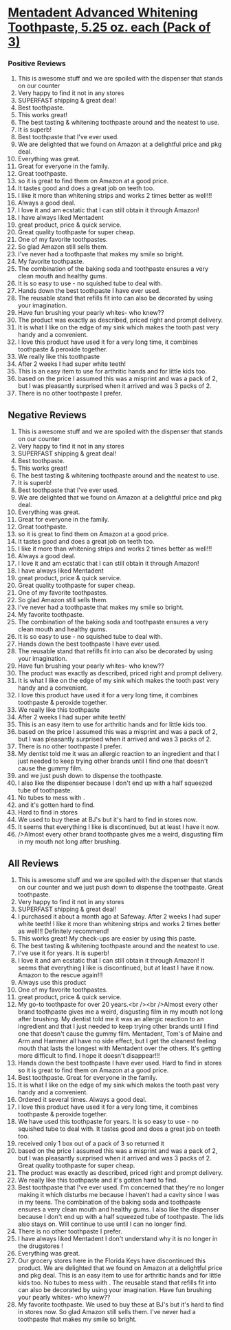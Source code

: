 # [Mentadent Advanced Whitening Toothpaste, 5.25 oz. each (Pack of 3)](https://products.checkmycream.com/products/Mentadent-Advanced-Whitening-Toothpaste-5.25-oz.-each-(Pack-of-3).html)

### Positive Reviews

<ol>
      <li>This is awesome stuff and we are spoiled with the dispenser that stands on our counter</li>
      <li>Very happy to find it not in any stores</li>
      <li>SUPERFAST shipping &amp; great deal!</li>
      <li>Best toothpaste.</li>
      <li>This works great!  </li>
      <li>The best tasting &amp; whitening toothpaste around and the neatest to use.</li>
      <li>It is superb!</li>
      <li>Best toothpaste that I&#x27;ve ever used.  </li>
      <li>We are delighted that we found on Amazon at a delightful price and pkg deal.</li>
      <li>Everything was great.</li>
      <li>Great for everyone in the family.</li>
      <li>Great toothpaste.</li>
      <li>so it is great to find them on Amazon at a good price.</li>
      <li>It tastes good and does a great job on teeth too.</li>
      <li>I like it more than whitening strips and works 2 times better as well!!!</li>
      <li>Always a good deal.</li>
      <li>I love it and am ecstatic that I can still obtain it through Amazon!  </li>
      <li>I have always liked Mentadent</li>
      <li>great product, price &amp; quick service.</li>
      <li>Great quality toothpaste for super cheap.</li>
      <li>One of my favorite toothpastes.</li>
      <li>So glad Amazon still sells them.</li>
      <li>I&#x27;ve never had a toothpaste that makes my smile so bright.</li>
      <li>My favorite toothpaste.</li>
      <li>The combination of the baking soda and toothpaste ensures a very clean mouth and healthy gums.  </li>
      <li>It is so easy to use - no squished tube to deal with.</li>
      <li>Hands down the best toothpaste I have ever used.</li>
      <li>The reusable stand that refills fit into can also be decorated by using your imagination.</li>
      <li>Have fun brushing your pearly whites- who knew??</li>
      <li>The product was exactly as described, priced right and prompt delivery.</li>
      <li>It is what I like on the edge of my sink which makes the tooth past very handy and a convenient.</li>
      <li>I love this product have used it for a very long time, it combines toothpaste  &amp; peroxide together.</li>
      <li>We really like this toothpaste</li>
      <li>After 2 weeks I had super white teeth!</li>
      <li>This is an easy item to use for arthritic hands and for little kids too.</li>
      <li>based on the price I assumed this was a misprint and was a pack of 2, but I was pleasantly surprised when it arrived and was 3 packs of 2.</li>
      <li>There is no other toothpaste I prefer.</li>
</ol>


<h2>Negative Reviews</h2>
<ol>
<li> This is awesome stuff and we are spoiled with the dispenser that stands on our counter</li>
<li> Very happy to find it not in any stores</li>
<li> SUPERFAST shipping &amp; great deal!</li>
<li> Best toothpaste.</li>
<li> This works great!  </li>
<li> The best tasting &amp; whitening toothpaste around and the neatest to use.</li>
<li> It is superb!</li>
<li> Best toothpaste that I&#x27;ve ever used.  </li>
<li> We are delighted that we found on Amazon at a delightful price and pkg deal.</li>
<li> Everything was great.</li>
<li> Great for everyone in the family.</li>
<li> Great toothpaste.</li>
<li> so it is great to find them on Amazon at a good price.</li>
<li> It tastes good and does a great job on teeth too.</li>
<li> I like it more than whitening strips and works 2 times better as well!!!</li>
<li> Always a good deal.</li>
<li> I love it and am ecstatic that I can still obtain it through Amazon!  </li>
<li> I have always liked Mentadent</li>
<li> great product, price &amp; quick service.</li>
<li> Great quality toothpaste for super cheap.</li>
<li> One of my favorite toothpastes.</li>
<li> So glad Amazon still sells them.</li>
<li> I&#x27;ve never had a toothpaste that makes my smile so bright.</li>
<li> My favorite toothpaste.</li>
<li> The combination of the baking soda and toothpaste ensures a very clean mouth and healthy gums.  </li>
<li> It is so easy to use - no squished tube to deal with.</li>
<li> Hands down the best toothpaste I have ever used.</li>
<li> The reusable stand that refills fit into can also be decorated by using your imagination.</li>
<li> Have fun brushing your pearly whites- who knew??</li>
<li> The product was exactly as described, priced right and prompt delivery.</li>
<li> It is what I like on the edge of my sink which makes the tooth past very handy and a convenient.</li>
<li> I love this product have used it for a very long time, it combines toothpaste  &amp; peroxide together.</li>
<li> We really like this toothpaste</li>
<li> After 2 weeks I had super white teeth!</li>
<li> This is an easy item to use for arthritic hands and for little kids too.</li>
<li> based on the price I assumed this was a misprint and was a pack of 2, but I was pleasantly surprised when it arrived and was 3 packs of 2.</li>
<li> There is no other toothpaste I prefer.</li>
<li> My dentist told me it was an allergic reaction to an ingredient and that I just needed to keep trying other brands until I find one that doesn&#x27;t cause the gummy film.  </li>
<li> and we just push down to dispense the toothpaste.  </li>
<li> I also like the dispenser because I don&#x27;t end up with a half squeezed tube of toothpaste.  </li>
<li> No tubes to mess with .</li>
<li> and it&#x27;s gotten hard to find.</li>
<li> Hard to find in stores</li>
<li> We used to buy these at BJ&#x27;s but it&#x27;s hard to find in stores now.</li>
<li> It seems that everything I like is discontinued, but at least I have it now.  </li>
<li> /&gt;Almost every other brand toothpaste gives me a weird, disgusting film in my mouth not long after brushing.  </li>
</ol>

<h2>All Reviews</h2>

<ol>
    <li> This is awesome stuff and we are spoiled with the dispenser that stands on our counter and we just push down to dispense the toothpaste.  Great toothpaste.</li>
    <li> Very happy to find it not in any stores</li>
    <li> SUPERFAST shipping &amp; great deal!</li>
    <li> I purchased it about a month ago at Safeway. After 2 weeks I had super white teeth! I like it more than whitening strips and works 2 times better as well!!! Definitely recommend!</li>
    <li> This works great!  My check-ups are easier by using this paste.</li>
    <li> The best tasting &amp; whitening toothpaste around and the neatest to use.</li>
    <li> I&#x27;ve use it for years. It is superb!</li>
    <li> I love it and am ecstatic that I can still obtain it through Amazon!  It seems that everything I like is discontinued, but at least I have it now.  Amazon to the rescue again!!!</li>
    <li> Always use this product</li>
    <li> One of my favorite toothpastes.</li>
    <li> great product, price &amp; quick service.</li>
    <li> My go-to toothpaste for over 20 years.&lt;br /&gt;&lt;br /&gt;Almost every other brand toothpaste gives me a weird, disgusting film in my mouth not long after brushing.  My dentist told me it was an allergic reaction to an ingredient and that I just needed to keep trying other brands until I find one that doesn&#x27;t cause the gummy film.  Mentadent, Tom&#x27;s of Maine and Arm and Hammer all have no side effect, but I get the cleanest feeling mouth that lasts the longest with Mentadent over the others.  It&#x27;s getting more difficult to find.  I hope it doesn&#x27;t disappear!!!</li>
    <li> Hands down the best toothpaste I have ever used. Hard to find in stores so it is great to find them on Amazon at a good price.</li>
    <li> Best toothpaste. Great for everyone in the family.</li>
    <li> It is what I like on the edge of my sink which makes the tooth past very handy and a convenient.</li>
    <li> Ordered it several times. Always a good deal.</li>
    <li> I love this product have used it for a very long time, it combines toothpaste  &amp; peroxide together.</li>
    <li> We have used this toothpaste for years. It is so easy to use - no squished tube to deal with. It tastes good and does a great job on teeth too.</li>
    <li> received only 1 box out of a pack of 3 so returned it</li>
    <li> based on the price I assumed this was a misprint and was a pack of 2, but I was pleasantly surprised when it arrived and was 3 packs of 2. Great quality toothpaste for super cheap.</li>
    <li> The product was exactly as described, priced right and prompt delivery.</li>
    <li> We really like this toothpaste and it&#x27;s gotten hard to find.</li>
    <li> Best toothpaste that I&#x27;ve ever used.  I&#x27;m concerned that they&#x27;re no longer making it which disturbs me because I haven&#x27;t had a cavity since I was in my teens.  The combination of the baking soda and toothpaste ensures a very clean mouth and healthy gums.  I also like the dispenser because I don&#x27;t end up with a half squeezed tube of toothpaste.  The lids also stays on.  Will continue to use until I can no longer find.</li>
    <li> There is no other toothpaste I prefer.</li>
    <li> I have always liked Mentadent I don&#x27;t understand why it is no longer in the drugstores !</li>
    <li> Everything was great.</li>
    <li> Our grocery stores here in the Florida Keys have discontinued this product. We are delighted that we found on Amazon at a delightful price and pkg deal. This is an easy item to use for arthritic hands and for little kids too. No tubes to mess with . The reusable stand that refills fit into can also be decorated by using your imagination. Have fun brushing your pearly whites- who knew??</li>
    <li> My favorite toothpaste. We used to buy these at BJ&#x27;s but it&#x27;s hard to find in stores now. So glad Amazon still sells them. I&#x27;ve never had a toothpaste that makes my smile so bright.</li>
</ol>




